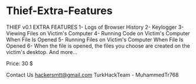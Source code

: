 # Thief-Extra-Features
THIEF v0.1 EXTRA FEATURES
1- Logs of Browser History
2- Keylogger
3- Viewing Files on Victim's Computer
4- Running Code on Victim's Computer When File Is Opened
5- Running Files on Victim's Computer When File Is Opened
6- When the file is opened, the files you choose are created on the victim's desktop.
And more...

Price: 30 $

Contact Us
hackersmtt@gmail.com
TurkHackTeam - MuhammedTr768
